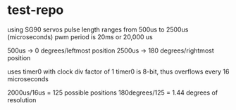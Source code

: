 # test-repo
using SG90 servos
pulse length ranges from 500us to 2500us (microseconds)
pwm period is 20ms or 20,000 us

500us -> 0 degrees/leftmost position
2500us -> 180 degrees/rightmost position

uses timer0 with clock div factor of 1
timer0 is 8-bit, thus overflows every 16 microseconds

2000us/16us = 125 possible positions
180degrees/125 = 1.44 degrees of resolution